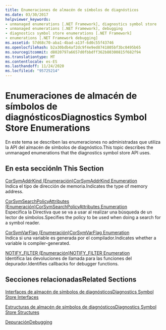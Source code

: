 ```yaml
---
title: Enumeraciones de almacén de símbolos de diagnósticos
ms.date: 03/30/2017
helpviewer_keywords:
- unmanaged enumerations [.NET Framework], diagnostics symbol store
- unmanaged enumerations [.NET Framework], debugging
- diagnostics symbol store enumerations [.NET Framework]
- enumerations [.NET Framework debugging]
ms.assetid: 57d68c70-aba1-4bad-a13f-6d0c55f43746
ms.openlocfilehash: b2a30bdb4af2dc9f4e9ed8741805bf3bc0495b65
ms.sourcegitcommit: d8020797a6657d0fbbdff362b80300815f682f94
ms.translationtype: MT
ms.contentlocale: es-ES
ms.lasthandoff: 11/24/2020
ms.locfileid: "95725214"
---
```

# <a name="diagnostics-symbol-store-enumerations"></a><span data-ttu-id="d2c0a-102">Enumeraciones de almacén de símbolos de diagnósticos</span><span class="sxs-lookup"><span data-stu-id="d2c0a-102">Diagnostics Symbol Store Enumerations</span></span>

<span data-ttu-id="d2c0a-103">En este tema se describen las enumeraciones no administradas que utiliza la API del almacén de símbolos de diagnóstico.</span><span class="sxs-lookup"><span data-stu-id="d2c0a-103">This topic describes the unmanaged enumerations that the diagnostics symbol store API uses.</span></span>  
  
## <a name="in-this-section"></a><span data-ttu-id="d2c0a-104">En esta sección</span><span class="sxs-lookup"><span data-stu-id="d2c0a-104">In This Section</span></span>  

 [<span data-ttu-id="d2c0a-105">CorSymAddrKind (Enumeración)</span><span class="sxs-lookup"><span data-stu-id="d2c0a-105">CorSymAddrKind Enumeration</span></span>](corsymaddrkind-enumeration.md)  
 <span data-ttu-id="d2c0a-106">Indica el tipo de dirección de memoria.</span><span class="sxs-lookup"><span data-stu-id="d2c0a-106">Indicates the type of memory address.</span></span>  
  
 [<span data-ttu-id="d2c0a-107">CorSymSearchPolicyAttributes (Enumeración)</span><span class="sxs-lookup"><span data-stu-id="d2c0a-107">CorSymSearchPolicyAttributes Enumeration</span></span>](corsymsearchpolicyattributes-enumeration.md)  
 <span data-ttu-id="d2c0a-108">Especifica la Directiva que se va a usar al realizar una búsqueda de un lector de símbolos.</span><span class="sxs-lookup"><span data-stu-id="d2c0a-108">Specifies the policy to be used when doing a search for a symbol reader.</span></span>  
  
 [<span data-ttu-id="d2c0a-109">CorSymVarFlag (Enumeración)</span><span class="sxs-lookup"><span data-stu-id="d2c0a-109">CorSymVarFlag Enumeration</span></span>](corsymvarflag-enumeration.md)  
 <span data-ttu-id="d2c0a-110">Indica si una variable es generada por el compilador.</span><span class="sxs-lookup"><span data-stu-id="d2c0a-110">Indicates whether a variable is compiler-generated.</span></span>  
  
 [<span data-ttu-id="d2c0a-111">NOTIFY_FILTER (Enumeración)</span><span class="sxs-lookup"><span data-stu-id="d2c0a-111">NOTIFY_FILTER Enumeration</span></span>](notify-filter-enumeration.md)  
 <span data-ttu-id="d2c0a-112">Identifica las devoluciones de llamada para las funciones del depurador.</span><span class="sxs-lookup"><span data-stu-id="d2c0a-112">Identifies callbacks for debugger functions.</span></span>  
  
## <a name="related-sections"></a><span data-ttu-id="d2c0a-113">Secciones relacionadas</span><span class="sxs-lookup"><span data-stu-id="d2c0a-113">Related Sections</span></span>  

 [<span data-ttu-id="d2c0a-114">Interfaces de almacén de símbolos de diagnósticos</span><span class="sxs-lookup"><span data-stu-id="d2c0a-114">Diagnostics Symbol Store Interfaces</span></span>](diagnostics-symbol-store-interfaces.md)  
  
 [<span data-ttu-id="d2c0a-115">Estructuras de almacén de símbolos de diagnósticos</span><span class="sxs-lookup"><span data-stu-id="d2c0a-115">Diagnostics Symbol Store Structures</span></span>](diagnostics-symbol-store-structures.md)  
  
 [<span data-ttu-id="d2c0a-116">Depuración</span><span class="sxs-lookup"><span data-stu-id="d2c0a-116">Debugging</span></span>](../debugging/index.md)
